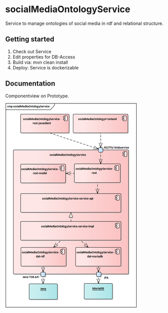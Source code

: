 # socialMediaOntologyService
Service to manage ontologies of social media in rdf and relational structure. 

## Getting started
1. Check out Service
2. Edit properties for DB-Access
3. Build via: mvn clean install
4. Deploy: Service is dockerizable

## Documentation
Componentview on Prototype.

![Components](./documentation/componentviewSocialMediaOntologyService.png)
